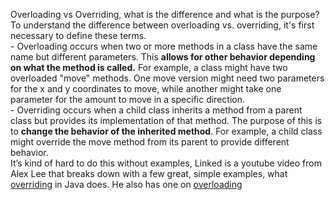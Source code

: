 Overloading vs Overriding, what is the difference and what is the purpose?\
To understand the difference between overloading vs. overriding, it's first necessary to define these terms.\
\- Overloading occurs when two or more methods in a class have the same name but different parameters. This **allows for other behavior depending on what the method is called.** For example, a class might have two overloaded "move" methods. One move version might need two parameters for the x and y coordinates to move, while another might take one parameter for the amount to move in a specific direction.\
\- Overriding occurs when a child class inherits a method from a parent class but provides its implementation of that method. The purpose of this is to **change the behavior of the inherited method**. For example, a child class might override the move method from its parent to provide different behavior.\
It’s kind of hard to do this without examples, Linked is a youtube video from Alex Lee that breaks down with a few great, simple examples, what [overriding](https://youtu.be/u4YcW-ex7Yk?si=idG5dZ9G08vn4yl0) in Java does. He also has one on [overloading](https://youtu.be/cAb0nbNzabo?si=AjP2D0uysQySTW3c)
